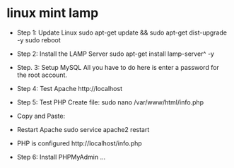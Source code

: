 # linux mint lamp
* Step 1: Update Linux
sudo apt-get update && sudo apt-get dist-upgrade -y
sudo reboot

* Step 2: Install the LAMP Server
sudo apt-get install lamp-server^ -y

* Step. 3: Setup MySQL
All you have to do here is enter a password for the root account.

* Step 4: Test Apache
http://localhost

* Step 5: Test PHP
Create file:
sudo nano /var/www/html/info.php

* Copy and Paste:
<?php phpinfo(); ?>

* Restart Apache
sudo service apache2 restart

* PHP is configured
http://localhost/info.php

* Step 6: Install PHPMyAdmin
...

